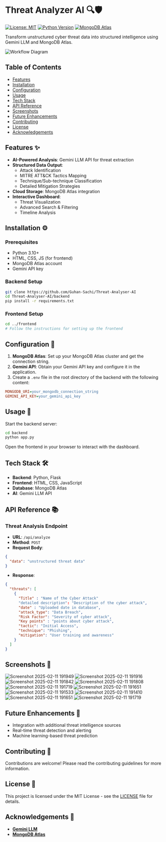# Threat Analyzer AI 🔍🛡️

[![License: MIT](https://img.shields.io/badge/License-MIT-yellow.svg)](https://opensource.org/licenses/MIT)
[![Python Version](https://img.shields.io/badge/Python-3.10%2B-blue.svg)](https://www.python.org/)
[![MongoDB Atlas](https://img.shields.io/badge/MongoDB-Cloud-green.svg)](https://www.mongodb.com/atlas)

Transform unstructured cyber threat data into structured intelligence using Gemini LLM and MongoDB Atlas.

![Workflow Diagram](![image](description.png)) <!-- Replace with actual diagram -->

## Table of Contents
- [Features](#features)
- [Installation](#installation)
- [Configuration](#configuration)
- [Usage](#usage)
- [Tech Stack](#tech-stack)
- [API Reference](#api-reference)
- [Screenshots](#screenshots)
- [Future Enhancements](#future-enhancements)
- [Contributing](#contributing)
- [License](#license)
- [Acknowledgements](#acknowledgements)

## Features ✨
- **AI-Powered Analysis**: Gemini LLM API for threat extraction
- **Structured Data Output**:
  - Attack Identification
  - MITRE ATT&CK Tactics Mapping
  - Technique/Sub-technique Classification
  - Detailed Mitigation Strategies
- **Cloud Storage**: MongoDB Atlas integration
- **Interactive Dashboard**:
  - Threat Visualization
  - Advanced Search & Filtering
  - Timeline Analysis

## Installation ⚙️

### Prerequisites
- Python 3.10+
- HTML, CSS, JS (for frontend)
- MongoDB Atlas account
- Gemini API key

### Backend Setup
```bash
git clone https://github.com/Guhan-Sachi/Threat-Analyser-AI
cd Threat-Analyser-AI/backend
pip install -r requirements.txt
```

### Frontend Setup
```bash
cd ../frontend
# Follow the instructions for setting up the frontend
```

## Configuration 🔧

1. **MongoDB Atlas**: Set up your MongoDB Atlas cluster and get the connection string.
2. **Gemini API**: Obtain your Gemini API key and configure it in the application.
3. Create a `.env` file in the root directory of the backend with the following content:

```ini
MONGODB_URI=your_mongodb_connection_string
GEMINI_API_KEY=your_gemini_api_key
```

## Usage 🚀

Start the backend server:
```bash
cd backend
python app.py
```

Open the frontend in your browser to interact with the dashboard.

## Tech Stack 🛠️
- **Backend**: Python, Flask
- **Frontend**: HTML, CSS, JavaScript
- **Database**: MongoDB Atlas
- **AI**: Gemini LLM API

## API Reference 📚

### Threat Analysis Endpoint
- **URL**: `/api/analyze`
- **Method**: `POST`
- **Request Body**:

```json
{
  "data": "unstructured threat data"
}
```

- **Response**:

```json
{
  "threats": [
    {
      "Title" : "Name of the Cyber Attack"
      "detailed description": "Description of the cyber attack",
      "date" : "Uploaded date in database",
      "attack_type": "Data Breach",
      "Risk Factor": "Severity of cyber attack",
      "Key points" : "points about cyber attack",
      "tactic": "Initial Access",
      "technique": "Phishing",
      "mitigation": "User training and awareness"
    }
  ]
}
```

## Screenshots 📸
![Screenshot 2025-02-11 191949](https://github.com/user-attachments/assets/08c1e4fc-e865-4c74-8496-127e7c5a1f7e)
![Screenshot 2025-02-11 191916](https://github.com/user-attachments/assets/132d234d-cf36-4991-a303-6713b23dd697)
![Screenshot 2025-02-11 191842](https://github.com/user-attachments/assets/75429c1e-98a1-48e5-8816-374f2cf6a56c)
![Screenshot 2025-02-11 191808](https://github.com/user-attachments/assets/f0437f37-a9b0-4dd3-9486-c23d0b4cd2fc)
![Screenshot 2025-02-11 191719](https://github.com/user-attachments/assets/a4872420-016f-4965-b2da-a9df8ae7e60e)
![Screenshot 2025-02-11 191651](https://github.com/user-attachments/assets/4d00542e-2eb5-4538-8418-fddd1c96e1a0)
![Screenshot 2025-02-11 191533](https://github.com/user-attachments/assets/81ef4907-2641-4d7a-aa7a-5b215dcb6cf2)
![Screenshot 2025-02-11 191410](https://github.com/user-attachments/assets/85ef3254-75b6-43cf-b407-81eb51b6de10)
![Screenshot 2025-02-11 191651](https://github.com/user-attachments/assets/59318965-7418-4749-9047-e46e25b63a71)
![Screenshot 2025-02-11 191719](https://github.com/user-attachments/assets/df2cdb17-6160-477e-ae37-c1fd18c71ad0)





## Future Enhancements 🚀
- Integration with additional threat intelligence sources
- Real-time threat detection and alerting
- Machine learning-based threat prediction

## Contributing 🤝
Contributions are welcome! Please read the contributing guidelines for more information.

## License 📄
This project is licensed under the MIT License - see the [LICENSE](LICENSE) file for details.

## Acknowledgements 🙏
- **[Gemini LLM](https://aistudio.google.com/)**
- **[MongoDB Atlas](https://www.mongodb.com/atlas)**
